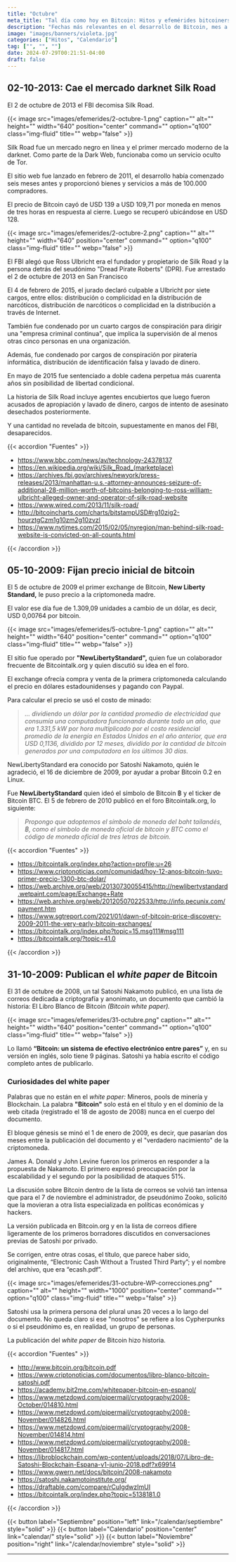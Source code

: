 ```yaml
---
title: "Octubre"
meta_title: "Tal día como hoy en Bitcoin: Hitos y efemérides bitcoiners | Proyecto Bitcoin"
description: "Fechas más relevantes en el desarrollo de Bitcoin, mes a mes"
image: "images/banners/violeta.jpg"
categories: ["Hitos", "Calendario"]
tag: ["", "", ""]
date: 2024-07-29T00:21:51-04:00
draft: false
---
```


## 02-10-2013: Cae el mercado darknet Silk Road

El 2 de octubre de 2013 el FBI decomisa Silk Road.

{{< image src="images/efemerides/2-octubre-1.png" caption="" alt="" height="" width="640" position="center" command="" option="q100" class="img-fluid" title=""  webp="false" >}}

Silk Road fue un mercado negro en línea y el primer mercado moderno de la darknet. Como parte de la Dark Web, funcionaba como un servicio oculto de Tor.

El sitio web fue lanzado en febrero de 2011, el desarrollo había comenzado seis meses antes y proporcionó bienes y servicios a más de 100.000 compradores.

El precio de Bitcoin cayó de USD 139 a USD 109,71 por moneda en menos de tres horas en respuesta al cierre. Luego se recuperó ubicándose en USD 128.

{{< image src="images/efemerides/2-octubre-2.png" caption="" alt="" height="" width="640" position="center" command="" option="q100" class="img-fluid" title=""  webp="false" >}}

El FBI alegó que Ross Ulbricht era el fundador y propietario de Silk Road y la persona detrás del seudónimo "Dread Pirate Roberts" (DPR). Fue arrestado el 2 de octubre de 2013 en San Francisco

El 4 de febrero de 2015, el jurado declaró culpable a Ulbricht por siete cargos, entre ellos: distribución o complicidad en la distribución de narcóticos, distribución de narcóticos o complicidad en la distribución a través de Internet.

También fue condenado por un cuarto cargos de conspiración para dirigir una "empresa criminal continua", que implica la supervisión de al menos otras cinco personas en una organización.

Además, fue condenado por cargos de conspiración por piratería informática, distribución de identificación falsa y lavado de dinero.

En mayo de 2015 fue sentenciado a doble cadena perpetua más cuarenta años sin posibilidad de libertad condicional.

La historia de Silk Road incluye agentes encubiertos que luego fueron acusados de apropiación y lavado de dinero, cargos de intento de asesinato desechados posteriormente.

Y una cantidad no revelada de bitcoin, supuestamente en manos del FBI, desaparecidos.

{{< accordion "Fuentes" >}}

- <https://www.bbc.com/news/av/technology-24378137>
- <https://en.wikipedia.org/wiki/Silk_Road_(marketplace)>
- <https://archives.fbi.gov/archives/newyork/press-releases/2013/manhattan-u.s.-attorney-announces-seizure-of-additional-28-million-worth-of-bitcoins-belonging-to-ross-william-ulbricht-alleged-owner-and-operator-of-silk-road-website>
- <https://www.wired.com/2013/11/silk-road/>
- <http://bitcoincharts.com/charts/bitstampUSD#rg10zig2-hourztgCzm1g10zm2g10zvzl>
- <https://www.nytimes.com/2015/02/05/nyregion/man-behind-silk-road-website-is-convicted-on-all-counts.html>

{{< /accordion >}}

## 05-10-2009: Fijan precio inicial de bitcoin

El 5 de octubre de 2009 el primer exchange de Bitcoin, **New Liberty Standard,** le puso precio a la criptomoneda madre.

El valor ese día fue de 1.309,09 unidades a cambio de un dólar, es decir, USD 0,00764 por bitcoin.

{{< image src="images/efemerides/5-octubre-1.png" caption="" alt="" height="" width="640" position="center" command="" option="q100" class="img-fluid" title=""  webp="false" >}}

El sitio fue operado por **"NewLibertyStandard",** quien fue un colaborador frecuente de Bitcointalk.org y quien discutió su idea en el foro.

El exchange ofrecía compra y venta de la primera criptomoneda calculando el precio en dólares estadounidenses y pagando con Paypal.

Para calcular el precio se usó el costo de minado:

>_... dividiendo un dólar por la cantidad promedio de electricidad que consumía una computadora funcionando durante todo un año, que era 1.331,5 kW por hora multiplicado por el costo residencial promedio de la energía en Estados Unidos en el año anterior, que era USD 0,1136, dividido por 12 meses, dividido por la cantidad de bitcoin generados por una computadora en los últimos 30 días._

NewLibertyStandard era conocido por Satoshi Nakamoto, quién le agradeció, el 16 de diciembre de 2009, por ayudar a probar Bitcoin 0.2 en Linux.

Fue **NewLibertyStandard** quien ideó el símbolo de Bitcoin ฿ y el ticker de Bitcoin BTC. El 5 de febrero de 2010 publicó en el foro Bitcointalk.org, lo siguiente:

>_Propongo que adoptemos el símbolo de moneda del baht tailandés, ฿, como el símbolo de moneda oficial de bitcoin y BTC como el código de moneda oficial de tres letras de bitcoin._

{{< accordion "Fuentes" >}}

- <https://bitcointalk.org/index.php?action=profile;u=26>
- <https://www.criptonoticias.com/comunidad/hoy-12-anos-bitcoin-tuvo-primer-precio-1300-btc-dolar/>
- <https://web.archive.org/web/20130730055415/http://newlibertystandard.wetpaint.com/page/Exchange+Rate>
- <https://web.archive.org/web/20120507022533/http://info.pecunix.com/payment.htm>
- <https://www.sgtreport.com/2021/01/dawn-of-bitcoin-price-discovery-2009-2011-the-very-early-bitcoin-exchanges/>
- <https://bitcointalk.org/index.php?topic=15.msg111#msg111>
- <https://bitcointalk.org/?topic=41.0>

{{< /accordion >}}

## 31-10-2009: Publican el _white paper_ de Bitcoin

El 31 de octubre de 2008, un tal Satoshi Nakamoto publicó, en una lista de correos dedicada a criptografía y anonimato, un documento que cambió la historia: El Libro Blanco de Bitcoin _(Bitcoin white paper)._

{{< image src="images/efemerides/31-octubre.png" caption="" alt="" height="" width="640" position="center" command="" option="q100" class="img-fluid" title=""  webp="false" >}}

Lo llamó **“Bitcoin: un sistema de efectivo electrónico entre pares”** y, en su versión en inglés, solo tiene 9 páginas. Satoshi ya había escrito el código completo antes de publicarlo.

### Curiosidades del white paper

Palabras que no están en el _white paper:_ Mineros, pools de minería y Blockchain. La palabra **"Bitcoin"** solo está en el título y en el dominio de la web citada (registrado el 18 de agosto de 2008) nunca en el cuerpo del documento.

El bloque génesis se minó el 1 de enero de 2009, es decir, que pasarían dos meses entre la publicación del documento y el "verdadero nacimiento" de la criptomoneda.

James A. Donald y John Levine fueron los primeros en responder a la propuesta de Nakamoto. El primero expresó preocupación por la escalabilidad y el segundo por la posibilidad de ataques 51%.

La discusión sobre Bitcoin dentro de la lista de correos se volvió tan intensa que para el 7 de noviembre el administrador, de pseudónimo Zooko, solicitó que la movieran a otra lista especializada en políticas económicas y hackers.

La versión publicada en Bitcoin.org y en la lista de correos difiere ligeramente de los primeros borradores discutidos en conversaciones previas de Satoshi por privado.

Se corrigen, entre otras cosas, el título, que parece haber sido, originalmente, “Electronic Cash Without a Trusted Third Party”; y el nombre del archivo, que era “ecash.pdf”.

{{< image src="images/efemerides/31-octubre-WP-correcciones.png" caption="" alt="" height="" width="1000" position="center" command="" option="q100" class="img-fluid" title=""  webp="false" >}}

Satoshi usa la primera persona del plural unas 20 veces a lo largo del documento. No queda claro si ese "nosotros" se refiere a los Cypherpunks o si el pseudónimo es, en realidad, un grupo de personas.

La publicación del _white paper_ de Bitcoin hizo historia.

{{< accordion "Fuentes" >}}

- <http://www.bitcoin.org/bitcoin.pdf>
- <https://www.criptonoticias.com/documentos/libro-blanco-bitcoin-satoshi.pdf>
- <https://academy.bit2me.com/whitepaper-bitcoin-en-espanol/>
- <https://www.metzdowd.com/pipermail/cryptography/2008-October/014810.html>
- <https://www.metzdowd.com/pipermail/cryptography/2008-November/014826.html>
- <https://www.metzdowd.com/pipermail/cryptography/2008-November/014814.html>
- <https://www.metzdowd.com/pipermail/cryptography/2008-November/014817.html>
- <https://libroblockchain.com/wp-content/uploads/2018/07/Libro-de-Satoshi-Blockchain-Espana-v1-junio-2018.pdf?x69914>
- <https://www.gwern.net/docs/bitcoin/2008-nakamoto>
- <https://satoshi.nakamotoinstitute.org/>
- <https://draftable.com/compare/rCuIgdwzImUI>
- <https://bitcointalk.org/index.php?topic=5138181.0>

{{< /accordion >}}

{{< button label="Septiembre" position="left" link="/calendar/septiembre" style="solid" >}} {{< button label="Calendario" position="center" link="calendar/" style="solid" >}} {{< button label="Noviembre" position="right" link="/calendar/noviembre" style="solid" >}}

<hr>
